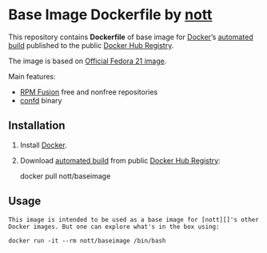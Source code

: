 Base Image Dockerfile by [nott][]
=================================

This repository contains **Dockerfile** of base image for [Docker][]’s
[automated build][] published to the public [Docker Hub Registry][].

The image is based on [Official Fedora 21 image][].

Main features:

* [RPM Fusion][] free and nonfree repositories
* [confd][] binary

Installation
------------

1.  Install [Docker][].
2.  Download [automated build][] from public [Docker Hub Registry][]:

    docker pull nott/baseimage

Usage
-----

    This image is intended to be used as a base image for [nott][]'s other Docker images. But one can explore what's in the box using:

    docker run -it --rm nott/baseimage /bin/bash

  [nott]: https://github.com/nott/
  [Docker]: https://www.docker.com/
  [automated build]: https://registry.hub.docker.com/u/nott/baseimage/
  [Docker Hub Registry]: https://registry.hub.docker.com/
  [Official Fedora 21 image]: https://github.com/fedora-cloud/docker-brew-fedora/
  [RPM Fusion]: http://rpmfusion.org/
  [confd]: http://www.confd.io/

